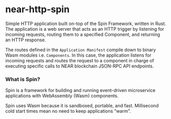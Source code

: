 # near-http-spin
Simple HTTP application built on-top of the Spin Framework, written in Rust. The application is a web server that acts as an HTTP trigger by listening for incoming requests, routing them to a specified Component, and returning an HTTP response. 

The routes defined in the `Application Manifest` compile down to binary Wasm modules i.e. `Components`. In this case, the application listens for incoming requests and routes the request to a component in charge of executing specific calls to NEAR blockchain JSON-RPC API endpoints.

### What is Spin?
Spin is a framework for building and running event-driven microservice applications with WebAssembly (Wasm) components.

Spin uses Wasm because it is sandboxed, portable, and fast. Millisecond cold start times mean no need to keep applications “warm”.
